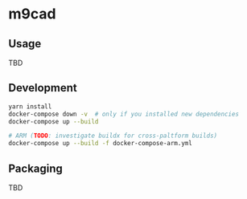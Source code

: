 # m9cad

## Usage

TBD

## Development

```bash
yarn install
docker-compose down -v  # only if you installed new dependencies
docker-compose up --build

# ARM (TODO: investigate buildx for cross-paltform builds)
docker-compose up --build -f docker-compose-arm.yml
```

## Packaging

TBD

